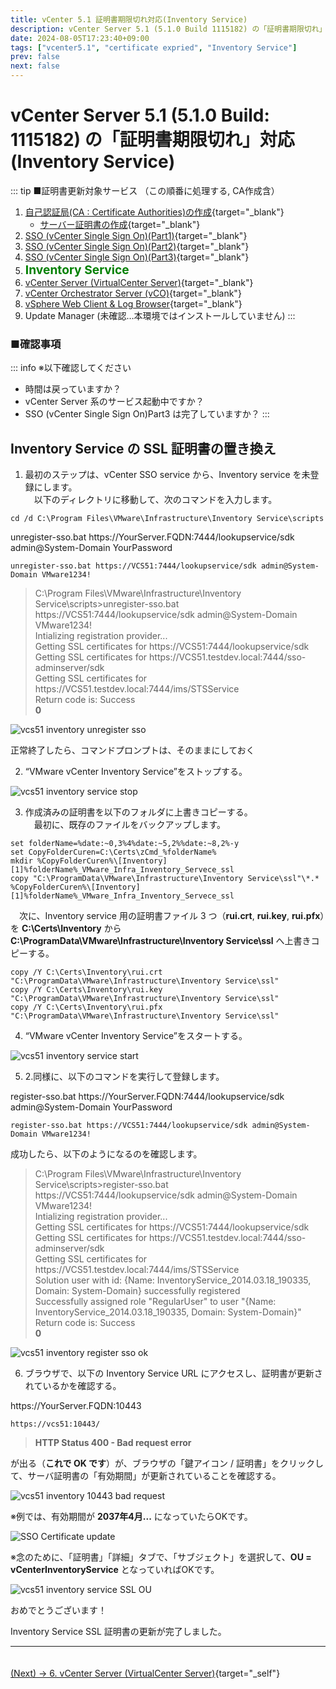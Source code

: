 ```yaml
---
title: vCenter 5.1 証明書期限切れ対応(Inventory Service)
description: vCenter Server 5.1 (5.1.0 Build 1115182) の「証明書期限切れ」対応(Inventory Service)
date: 2024-08-05T17:23:40+09:00
tags: ["vcenter5.1", "certificate expried", "Inventory Service"]
prev: false
next: false
---
```


# vCenter Server 5.1 (5.1.0 Build: 1115182) の「証明書期限切れ」対応(Inventory Service)

::: tip ■証明書更新対象サービス （この順番に処理する, CA作成含）
1. [自己認証局(CA : Certificate Authorities)の作成](../vmware-vcenter51-certificate-expired-ca/){target="_blank"}
    * [サーバー証明書の作成](../make-server-certificate/){target="_blank"}
1. [SSO (vCenter Single Sign On)(Part1)](../vcenter51-certificate-expired-Single-Sign-On-Part1/){target="_blank"}
1. [SSO (vCenter Single Sign On)(Part2)](../vcenter51-certificate-expired-Single-Sign-On-Part2/){target="_blank"}
1. [SSO (vCenter Single Sign On)(Part3)](../vcenter51-certificate-expired-Single-Sign-On-Part3/){target="_blank"}
1. <span style="color: green; font-size: 1.2rem; font-weight: bold;">Inventory Service</span>
1. [vCenter Server (VirtualCenter Server)](../vcenter51-certificate-expired-vCenter-Server/){target="_blank"}
1. [vCenter Orchestrator Server (vCO)](../vcenter51-certificate-expired-vCenter-Orchestrator-Server-vCO/){target="_blank"}
1. [vSphere Web Client & Log Browser](../vcenter51-certificate-expired-vSphereWebClient-LogBrowser/){target="_blank"}
1. Update Manager (未確認…本環境ではインストールしていません)
:::

### ■確認事項
::: info ※以下確認してください
+ 時間は戻っていますか？
+ vCenter Server 系のサービス起動中ですか？
+ SSO (vCenter Single Sign On)Part3 は完了していますか？
:::



## Inventory Service の SSL 証明書の置き換え

1. 最初のステップは、vCenter SSO service から、Inventory service を未登録にします。  
　以下のディレクトリに移動して、次のコマンドを入力します。  

```
cd /d C:\Program Files\VMware\Infrastructure\Inventory Service\scripts
```

unregister-sso.bat https\://YourServer.FQDN:7444/lookupservice/sdk admin@System-Domain YourPassword

```
unregister-sso.bat https://VCS51:7444/lookupservice/sdk admin@System-Domain VMware1234!
```

> C:\Program Files\VMware\Infrastructure\Inventory Service\scripts>unregister-sso.bat https\://VCS51:7444/lookupservice/sdk admin@System-Domain VMware1234!  
> Intializing registration provider...  
> Getting SSL certificates for https\://VCS51:7444/lookupservice/sdk  
> Getting SSL certificates for https\://VCS51.testdev.local:7444/sso-adminserver/sdk  
> Getting SSL certificates for https\://VCS51.testdev.local:7444/ims/STSService  
> Return code is: Success  
> **0**  

![vcs51 inventory unregister sso](https://kiyo-kad.github.io/kiyo-kad/images/vcs51/vcs51_inventory_unregister_sso2.PNG)


正常終了したら、コマンドプロンプトは、そのままにしておく

2. “VMware vCenter Inventory Service”をストップする。

![vcs51 inventory service stop](https://kiyo-kad.github.io/kiyo-kad/images/vcs51/vcs51_inventory_service_stop.PNG)

3. 作成済みの証明書を以下のフォルダに上書きコピーする。  
　最初に、既存のファイルをバックアップします。  

```
set folderName=%date:~0,3%4%date:~5,2%%date:~8,2%-y
set CopyFolderCuren=C:\Certs\zCmd_%folderName%
mkdir %CopyFolderCuren%\[Inventory][1]%folderName%_VMware_Infra_Inventory_Servece_ssl
copy "C:\ProgramData\VMware\Infrastructure\Inventory Service\ssl"\*.* %CopyFolderCuren%\[Inventory][1]%folderName%_VMware_Infra_Inventory_Servece_ssl
```

　次に、Inventory service 用の証明書ファイル 3 つ（**rui.crt**, **rui.key**, **rui.pfx**）を **C:\Certs\Inventory** から **C:\ProgramData\VMware\Infrastructure\Inventory Service\ssl** へ上書きコピーする。  

```
copy /Y C:\Certs\Inventory\rui.crt "C:\ProgramData\VMware\Infrastructure\Inventory Service\ssl"
copy /Y C:\Certs\Inventory\rui.key "C:\ProgramData\VMware\Infrastructure\Inventory Service\ssl"
copy /Y C:\Certs\Inventory\rui.pfx "C:\ProgramData\VMware\Infrastructure\Inventory Service\ssl"
```

4. “VMware vCenter Inventory Service”をスタートする。

![vcs51 inventory service start](https://kiyo-kad.github.io/kiyo-kad/images/vcs51/vcs51_inventory_service_start.PNG)

5. 2.同様に、以下のコマンドを実行して登録します。

register-sso.bat https\://YourServer.FQDN:7444/lookupservice/sdk admin@System-Domain YourPassword  

```
register-sso.bat https://VCS51:7444/lookupservice/sdk admin@System-Domain VMware1234!
```
成功したら、以下のようになるのを確認します。

> C:\Program Files\VMware\Infrastructure\Inventory Service\scripts>register-sso.bat https\://VCS51:7444/lookupservice/sdk admin@System-Domain VMware1234!  
> Intializing registration provider...  
> Getting SSL certificates for https\://VCS51:7444/lookupservice/sdk  
> Getting SSL certificates for https\://VCS51.testdev.local:7444/sso-adminserver/sdk  
> Getting SSL certificates for https\://VCS51.testdev.local:7444/ims/STSService  
> Solution user with id: {Name: InventoryService_2014.03.18_190335, Domain: System-Domain} successfully registered  
> Successfully assigned role "RegularUser" to user "{Name: InventoryService_2014.03.18_190335, Domain: System-Domain}"  
> Return code is: Success  
> **0**  

![vcs51 inventory register sso ok](https://kiyo-kad.github.io/kiyo-kad/images/vcs51/vcs51_inventory_register_sso_ok2.PNG)

6. ブラウザで、以下の Inventory Service URL にアクセスし、証明書が更新されているかを確認する。  

https\://YourServer.FQDN:10443  

```
https://vcs51:10443/
```

> **HTTP Status 400 - Bad request error**

が出る（**これで OK です**）が、ブラウザの「鍵アイコン / 証明書」をクリックして、サーバ証明書の「有効期間」が更新されていることを確認する。  

![vcs51 inventory 10443 bad request](https://kiyo-kad.github.io/kiyo-kad/images/vcs51/vcs51_inventory_10443_bad_request.PNG)

※例では、有効期間が **2037年4月...** になっていたらOKです。

![SSO Certificate update](https://kiyo-kad.github.io/kiyo-kad/images/vcs51/vcs51_SSO_Certificate_update_1.PNG)

※念のために、「証明書」「詳細」タブで、「サブジェクト」を選択して、**OU = vCenterInventoryService** となっていればOKです。

![vcs51 inventory service SSL OU](https://kiyo-kad.github.io/kiyo-kad/images/vcs51/vcs51_Inventory_Service_SSL_OU.PNG)


おめでとうございます！  

Inventory Service SSL 証明書の更新が完了しました。

-----


　<br/>
[(Next) → 6. vCenter Server (VirtualCenter Server)](../vcenter51-certificate-expired-vCenter-Server/){target="_self"}

